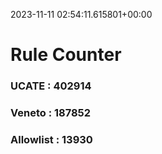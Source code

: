 2023-11-11 02:54:11.615801+00:00
# Rule Counter 
 ### UCATE : 402914

 ### Veneto : 187852

 ### Allowlist : 13930